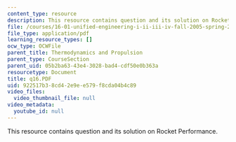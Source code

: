 ```yaml
---
content_type: resource
description: This resource contains question and its solution on Rocket Performance.
file: /courses/16-01-unified-engineering-i-ii-iii-iv-fall-2005-spring-2006/922517b38cd42e9ee579f8cda04b4c89_q16.PDF
file_type: application/pdf
learning_resource_types: []
ocw_type: OCWFile
parent_title: Thermodynamics and Propulsion
parent_type: CourseSection
parent_uid: 05b2ba63-43e4-3028-bad4-cdf50e0b363a
resourcetype: Document
title: q16.PDF
uid: 922517b3-8cd4-2e9e-e579-f8cda04b4c89
video_files:
  video_thumbnail_file: null
video_metadata:
  youtube_id: null
---
```

This resource contains question and its solution on Rocket Performance.
